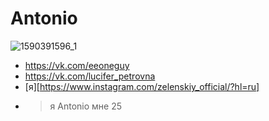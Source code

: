 # Antonio
![1590391596_1](https://user-images.githubusercontent.com/115338549/194695378-f72eb663-ccb1-4fdc-a266-4e5e89df1908.jpg)
* https://vk.com/eeoneguy
* https://vk.com/lucifer_petrovna
* [я][https://www.instagram.com/zelenskiy_official/?hl=ru]
* > я Antonio
    > мне 25
    

